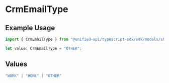# CrmEmailType

## Example Usage

```typescript
import { CrmEmailType } from "@unified-api/typescript-sdk/sdk/models/shared";

let value: CrmEmailType = "OTHER";
```

## Values

```typescript
"WORK" | "HOME" | "OTHER"
```